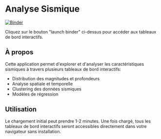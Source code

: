 # Analyse Sismique

[![Binder](https://mybinder.org/badge_logo.svg)](https://mybinder.org/v2/gh/charlotte-manzi/analyse-sismique-Fani-Maore/main?urlpath=voila%2Frender%2Fnotebooks%2FAnalyse%20Seisme.ipynb)

Cliquez sur le bouton "launch binder" ci-dessus pour accéder aux tableaux de bord interactifs.

## À propos

Cette application permet d'explorer et d'analyser les caractéristiques sismiques à travers plusieurs tableaux de bord interactifs:
- Distribution des magnitudes et profondeurs
- Analyse spatiale et temporelle
- Clustering des données sismiques
- Modèles de régression

## Utilisation

Le chargement initial peut prendre 1-2 minutes. Une fois chargé, tous les tableaux de bord interactifs seront accessibles directement dans votre navigateur sans installation.